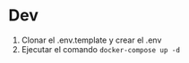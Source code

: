 




# Dev

1. Clonar el .env.template y crear el .env
2. Ejecutar el comando ``docker-compose up -d``